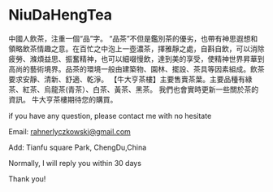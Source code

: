 # NiuDaHengTea


中國人飲茶，注重一個“品”字。 “品茶”不但是鑑別茶的優劣，也帶有神思遐想和領略飲茶情趣之意。在百忙之中泡上一壺濃茶，擇雅靜之處，自斟自飲，可以消除疲勞、滌煩益思、振奮精神，也可以細啜慢飲，達到美的享受，使精神世界昇華到高尚的藝術境界。品茶的環境一般由建築物、園林、擺設、茶具等因素組成。飲茶要求安靜、清新、舒適、乾淨。
【牛大亨茶樓】主要售賣茶葉。主要品種有綠茶、紅茶、烏龍茶(青茶）、白茶、黃茶、黑茶。
我們也會實時更新一些關於茶的資訊。
牛大亨茶樓期待您的購買。





if you have any question, please contact me with no hesitate

Email: rahnerlyczkowski@gmail.com


Add: Tianfu square Park, ChengDu,China


Normally, I will reply you within 30 days


Thank you!
